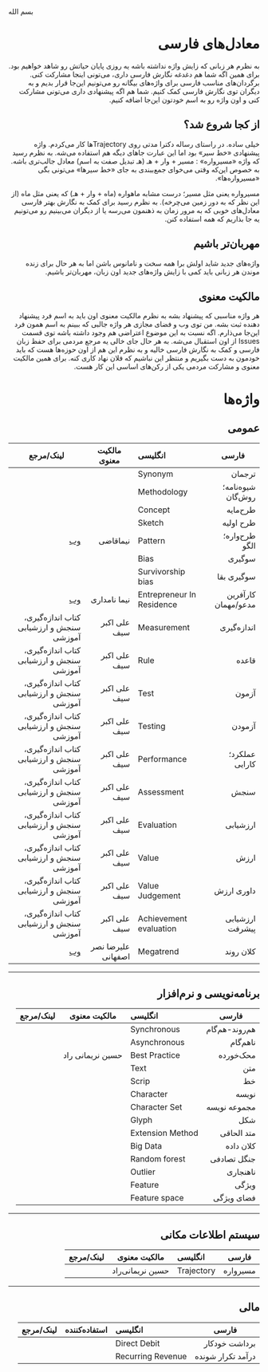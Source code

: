 بسم الله
<div dir="rtl">
 
# معادل‌های فارسی
 
 به نظرم هر زبانی که زایش واژه نداشته باشه یه روزی پایان حیاتش رو شاهد خواهیم بود. برای همین اگه شما هم دغدغه نگارش فارسی داری، می‌تونی اینجا مشارکت کنی. برگردان‌های مناسب فارسی برای واژه‌های بیگانه رو می‌تونیم این‌جا قرار بدیم و به دیگران توی نگارش فارسی کمک کنیم. شما هم اگه پیشنهادی داری می‌تونی مشارکت کنی و اون واژه رو به اسم خودتون این‌جا اضافه کنیم.
 
 ## از کجا شروع شد؟
 
خیلی ساده. در راستای رساله دکترا مدتی روی Trajectoryها کار می‌کردم. واژه پیشنهادی «خط سیر» بود اما این عبارت جاهای دیگه هم استفاده می‌شه. به نظرم رسید که واژه «مسیرواره» : مسیر + وار + هـ (هـ تبدیل صفت به اسم) معادل جالب‌تری باشه. به خصوص این‌که وقتی می‌خوای جمع‌ببندی به جای «خط سیرها» می‌تونی بگی «مسیرواره‌ها». 
 
 مسیرواره یعنی مثل مسیر؛ درست مشابه ماهواره (ماه + وار + هـ) که یعنی مثل ماه (از این نظر که به دور زمین می‌چرخه). به نظرم رسید برای کمک به نگارش بهتر فارسی معادل‌های خوبی که به مرور زمان به ذهنمون می‌رسه یا از دیگران می‌بینیم رو می‌تونیم یه جا بذاریم که همه استفاده کنن. 
 
 ## مهربان‌تر باشیم
 
 واژه‌های جدید شاید اولش برا همه سخت و نامانوس باشن اما به هر حال برای زنده موندن هر زبانی باید کمی با زایش واژه‌های جدید اون زبان، مهربان‌تر باشیم. 
 
 ## مالکیت معنوی
 هر واژه مناسبی که پیشنهاد بشه به نظرم مالکیت معنوی اون باید به اسم فرد پیشنهاد دهنده ثبت بشه. من توی وب و فضای مجازی هر واژه جالبی که ببینم به اسم همون فرد این‌جا می‌ذارم. اگه نسبت به این موضوع اعتراضی هم وجود داشته باشه توی قسمت Issues از اون استقبال می‌شه. به هر حال جای خالی یه مرجع مردمی برای حفظ زبان فارسی و کمک به نگارش فارسی خالیه و به نظرم این هم از اون حوزه‌ها هست که باید خودمون به دست بگیریم و منتظر این نباشیم که فلان نهاد کاری کنه. برای همین مالکیت معنوی و مشارکت مردمی یکی از رکن‌های اساسی این کار هست.
 
 
 # واژه‌ها
 

## عمومی

فارسی               | انگلیسی                   | مالکیت معنوی |           لینک/مرجع
---                 | :--          | ---     | --- 
ترجمان              | Synonym                   | 
شیوه‌نامه؛ روش‌گان    | Methodology               |
طرح‌مایه             | Concept                   |
طرح اولیه           |Sketch                     |
طرح‌واره؛الگو        | Pattern                   | نیماقاضی     | [وب](https://www.linkedin.com/posts/nimaghazi_aevaexaep-aewaebahyaesaev-aetaehaeuahy-activity-6889130888496500737-sZAN/) 
سوگیری              | Bias                      | 
سوگیری بقا          | Survivorship bias         | 
کارآفرین مدعو/مهمان | Entrepreneur In Residence | نیما نامداری | [وب](https://www.linkedin.com/posts/nima-namdari_entrepreneur-in-residence-javane-careers-activity-6890986849976819712-9j9q)
اندازه‌گیری          | Measurement‌               | علی اکبر سیف | کتاب اندازه‌گیری، سنجش و ارزشیابی آموزشی
قاعده               | Rule                      | علی اکبر سیف | کتاب اندازه‌گیری، سنجش و ارزشیابی آموزشی 
آزمون               | Test                      | علی اکبر سیف | کتاب اندازه‌گیری، سنجش و ارزشیابی آموزشی
آزمودن              | Testing                   | علی اکبر سیف | کتاب اندازه‌گیری، سنجش و ارزشیابی آموزشی
عملکرد؛ کارایی      | Performance               | علی اکبر سیف | کتاب اندازه‌گیری، سنجش و ارزشیابی آموزشی
سنجش                | Assessment                | علی اکبر سیف | کتاب اندازه‌گیری، سنجش و ارزشیابی آموزشی 
ارزشیابی            | Evaluation                | علی اکبر سیف | کتاب اندازه‌گیری، سنجش و ارزشیابی آموزشی 
ارزش                | Value                     | علی اکبر سیف | کتاب اندازه‌گیری، سنجش و ارزشیابی آموزشی
داوری ارزش          | Value Judgement           | علی اکبر سیف | کتاب اندازه‌گیری، سنجش و ارزشیابی آموزشی
ارزشیابی پیشرفت     | Achievement evaluation    | علی اکبر سیف | کتاب اندازه‌گیری، سنجش و ارزشیابی آموزشی
 کلان روند           | Megatrend                 | علیرضا نصر اصفهانی  | [وب](https://www.linkedin.com/posts/alireza-nasresfahani-01964a178_%DA%A9%D9%84%D8%A7%D9%86-%D8%B1%D9%88%D9%86%D8%AF%D9%87%D8%A7%DB%8C-%D8%AC%D9%87%D8%A7%D9%86%DB%8C-%D9%88-%DA%A9%D8%B3%D8%A8-%D9%88-%DA%A9%D8%A7%D8%B1%D9%87%D8%A7%DB%8C-%D8%A2%DB%8C%D9%86%D8%AF%D9%87-ugcPost-6973356168484184064-RX5j/?utm_source=share&utm_medium=member_desktop)


***
## برنامه‌نویسی و نرم‌افزار

فارسی               | انگلیسی                   | مالکیت معنوی       |           لینک/مرجع
---                 | :--                 | ---     | --- 
هم‌روند-هم‌گام        | Synchronous               | 
ناهم‌گام             | Asynchronous              |
محک‌خورده            | Best Practice             | حسین نریمانی راد
متن                 | Text                      |
خط                  | Scrip                     |
نویسه               | Character                 |
مجموعه نویسه        | Character Set             | 
شکل                 | Glyph                     | 
متد الحاقی          | Extension Method          | 
کلان داده            | Big Data
جنگل تصادفی         | Random forest             |
ناهنجاری            | Outlier                   | 
ویژگی               | Feature                   | 
فضای ویژگی          | Feature space             | 



***
## سیستم اطلاعات مکانی

فارسی               | انگلیسی                   | مالکیت معنوی       |           لینک/مرجع
---                 | :--        | --- | --- 
مسیرواره            | Trajectory                | حسین نریمانی‌راد


***
## مالی

فارسی               | انگلیسی                   | استفاده‌کننده |           لینک/مرجع
---                 | :--          | ---     | --- 
 برداشت خودکار      | Direct Debit              |
 درآمد تکرار شونده  | Recurring Revenue         |
